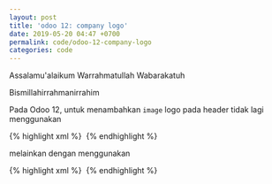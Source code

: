 ```yaml
---
layout: post
title: 'odoo 12: company logo'
date: 2019-05-20 04:47 +0700
permalink: code/odoo-12-company-logo
categories: code
---
```

Assalamu'alaikum Warrahmatullah Wabarakatuh

Bismillahirrahmanirrahim

Pada Odoo 12, untuk menambahkan `image` logo pada header tidak lagi menggunakan

{% highlight xml %}
<img t-if="company.logo" t-att-src="'data:image/png;base64,%s' %company.logo"/>
{% endhighlight %}

melainkan dengan menggunakan

{% highlight xml %}
<img t-if="company.logo" t-att-src="image_date_uri(company.logo)"/>
{% endhighlight %}
